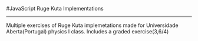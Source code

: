#JavaScript Ruge Kuta Implementations

***
Multiple exercises of Ruge Kuta implemetations made for Universidade Aberta(Portugal)
physics I class. 
Includes a graded exercise(3,6/4) 
